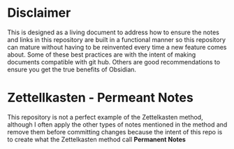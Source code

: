 # Disclaimer
This is designed as a living document to address how to ensure the notes and links in this repository are built in a functional manner so this repository can mature without having to be reinvented every time a new feature comes about. Some of these best practices are with the intent of making documents compatible with git hub. Others are good recommendations to ensure you get the true benefits of Obsidian.

# Zettellkasten - Permeant Notes  
This repository is not a perfect example of the Zettelkasten method, although I often apply the other types of notes mentioned in the method and remove them before committing changes because the intent of this repo is to create what the Zettelkasten method call **Permanent Notes**
